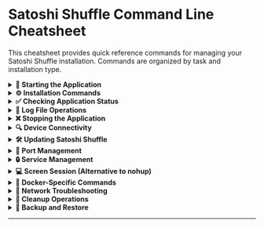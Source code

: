# Satoshi Shuffle Command Line Cheatsheet

This cheatsheet provides quick reference commands for managing your Satoshi Shuffle installation. Commands are organized by task and installation type.

<details>
<summary><strong>🚀 Starting the Application</strong></summary>

## 🚀 Starting the Application

### Using the Start Script (Recommended)
```bash
# Navigate to your Satoshi Shuffle directory
cd /path/to/satoshi-shuffle

# Make script executable (first time only, on Linux/macOS)
chmod +x start_SatoshiShuffle.sh

# Run the start script
./start_SatoshiShuffle.sh
```

### Standard Python Method
```bash
# Navigate to your Satoshi Shuffle directory
cd /path/to/satoshi-shuffle

# Start the application
python webapp/blockclock_web.py

# Alternative for Python 3 on some systems
python3 webapp/blockclock_web.py
```

### Run in Background (Keep Running After Terminal Closes)
```bash
# On macOS/Linux - Keep running after terminal closes
nohup python3 webapp/blockclock_web.py > /dev/null 2>&1 &

# Explanation:
# nohup - Prevents the process from stopping when terminal closes
# > /dev/null - Discards standard output
# 2>&1 - Redirects error messages to standard output
# & - Runs the process in background

# Send output to log file instead of discarding
nohup python3 webapp/blockclock_web.py > logs/webapp.log 2>&1 &

# On Windows
start /b python webapp\blockclock_web.py > nul 2>&1

# Check if background process is running
ps aux | grep blockclock_web.py

# Stop background process
pkill -f blockclock_web.py
```

### Docker Method
```bash
# Navigate to your Satoshi Shuffle directory
cd /path/to/satoshi-shuffle

# Start the Docker container
docker-compose -f docker/docker-compose.yml up -d
```

</details>

<details>
<summary><strong>⚙️ Installation Commands</strong></summary>

## ⚙️ Installation Commands

### One-Click Installation
```bash
# Run the interactive installation script
python install.py

# Install with specific options (check script help)
python install.py --no-docker

# Install and specify a different port
python install.py -p 5002
```

### Docker Installation
```bash
# Build the Docker image
docker-compose -f docker/docker-compose.yml build

# Build without using cache (for troubleshooting)
docker-compose -f docker/docker-compose.yml build --no-cache
```

### Python Installation
```bash
# Install dependencies
pip install -r requirements.txt

# Install with specific Python version
python3 -m pip install -r requirements.txt
```

</details>

<details>
<summary><strong>✅ Checking Application Status</strong></summary>

## ✅ Checking Application Status

### Process Checking
```bash
# Check if Python process is running
ps aux | grep blockclock_web.py

# More compact version
pgrep -fl blockclock_web.py

# Check if Docker container is running
docker ps | grep satoshi-shuffle
```

### Service Status
```bash
# Linux systemd service
sudo systemctl status satoshi-shuffle

# macOS launchd service
launchctl list | grep com.satoshi-shuffle
```

### Web Server Check
```bash
# Check if web server is responding
curl -I http://localhost:5010
```

</details>

<details>
<summary><strong>📝 Log File Operations</strong></summary>

## 📝 Log File Operations

### Viewing Logs
```bash
# View last 20 log entries
tail -n 20 logs/blockclock.log

# Follow log in real-time (Ctrl+C to exit)
tail -f logs/blockclock.log

# Search logs for specific text
grep "error" logs/blockclock.log

# View Docker container logs
docker logs satoshi-shuffle

# Follow Docker logs in real-time
docker logs -f satoshi-shuffle
```

### Log Management
```bash
# Clear log file
echo "" > logs/blockclock.log

# View log archive directory
ls -la logs/archive/

# Check log file size
du -sh logs/blockclock.log
```

</details>

<details>
<summary><strong>❌ Stopping the Application</strong></summary>

<h3>Standard Method</h3>
```bash
# Kill Python process
pkill -f blockclock_web.py

# More forceful termination if needed
pkill -9 -f blockclock_web.py

# Find the process ID and kill it specifically
ps aux | grep blockclock_web.py
kill [PID]  # Replace [PID] with the actual process ID
```

<h3>Docker Method<h3>
```bash
# Stop container but keep it
docker-compose -f docker/docker-compose.yml stop

# Stop and remove container
docker-compose -f docker/docker-compose.yml down
```

<h3>Service Method<h3>
```bash
# Linux systemd
sudo systemctl stop satoshi-shuffle

# macOS launchd
launchctl unload ~/Library/LaunchAgents/com.satoshi-shuffle.plist
```

</details>

<details>
<summary><strong>🔄 Restarting the Application</strong></summary>

## 🔄 Restarting the Application

### Standard Method
```bash
# Kill and restart
pkill -f blockclock_web.py
python webapp/blockclock_web.py

# Restart in background (macOS/Linux)
pkill -f blockclock_web.py
nohup python3 webapp/blockclock_web.py > /dev/null 2>&1 &
```

### Docker Method
```bash
# Restart container
docker-compose -f docker/docker-compose.yml restart

# Full rebuild and restart
docker-compose -f docker/docker-compose.yml up -d --build
```

### Service Method
```bash
# Linux systemd
sudo systemctl restart satoshi-shuffle

# macOS launchd
launchctl unload ~/Library/LaunchAgents/com.satoshi-shuffle.plist
launchctl load ~/Library/LaunchAgents/com.satoshi-shuffle.plist
```

</details>

<details>
<summary><strong>🔍 Device Connectivity</strong></summary>

## 🔍 Device Connectivity

### Check Device Reachability
```bash
# Ping a BlockClock device
ping -c 3 192.168.1.100

# From Docker container
docker exec -it satoshi-shuffle ping -c 3 192.168.1.100
```

### Test BlockClock API
```bash
# Test device API (displays time)
curl -v http://192.168.1.100/api/show/time

# Test device API (displays custom text)
curl -v http://192.168.1.100/api/show/text/BITCOIN
```

</details>

<details>
<summary><strong>🛠️ Updating Satoshi Shuffle</strong></summary>

## 🛠️ Updating Satoshi Shuffle

### Standard Method
```bash
# Get latest code
git pull

# Restart application
./start_SatoshiShuffle.sh

# Or restart in background
pkill -f blockclock_web.py
nohup python3 webapp/blockclock_web.py > /dev/null 2>&1 &
```

### Docker Method
```bash
# Get latest code
git pull

# Rebuild and restart container
docker-compose -f docker/docker-compose.yml up -d --build
```

</details>

<details>
<summary><strong>🔌 Port Management</strong></summary>

## 🔌 Port Management

### Check Port Usage
```bash
# Check if port 5010 is in use
lsof -i :5010

# Alternative method
netstat -tuln | grep 5010
```

### Change Port (Python Installation)
```bash
# Edit the web application file
nano webapp/blockclock_web.py

# Find this line and change port number:
# app.run(debug=False, host='0.0.0.0', port=5010, use_reloader=True)
```

### Change Port (Docker Installation)
```bash
# Edit docker-compose file
nano docker/docker-compose.yml

# Change port mapping, e.g., from:
# "5010:5010" to "5011:5010"
```

</details>

<details>
<summary><strong>🔒 Service Management</strong></summary>

## 🔒 Service Management

### Setting Up Service (Linux)
```bash
# Create systemd service file
sudo nano /etc/systemd/system/satoshi-shuffle.service

# Enable service to start at boot
sudo systemctl enable satoshi-shuffle

# Start service
sudo systemctl start satoshi-shuffle
```

### Setting Up Service (macOS)
```bash
# Create launchd plist file
nano ~/Library/LaunchAgents/com.satoshi-shuffle.plist

# Load service
launchctl load -w ~/Library/LaunchAgents/com.satoshi-shuffle.plist
```

</details>

<details>
<summary><strong>💻 Screen Session (Alternative to nohup)</strong></summary>

## 💻 Screen Session (Alternative to nohup)

Using `screen` is another way to keep applications running after closing your terminal:

```bash
# Install screen (if not already installed)
# Ubuntu/Debian
sudo apt install screen
# macOS
brew install screen

# Start a new screen session
screen -S satoshi-shuffle

# Now run your application
python3 webapp/blockclock_web.py

# Detach from screen session (keeps running in background)
# Press Ctrl+A, then D

# List running screen sessions
screen -ls

# Reattach to a running session
screen -r satoshi-shuffle

# Kill a screen session (when attached)
# Press Ctrl+A, then type :quit and press Enter
```

</details>

<details>
<summary><strong>🔏 Docker-Specific Commands</strong></summary>

## 🔏 Docker-Specific Commands

### Container Management
```bash
# Enter container shell
docker exec -it satoshi-shuffle /bin/bash

# View container details
docker inspect satoshi-shuffle

# Check container resource usage
docker stats satoshi-shuffle
```

### Docker Volumes
```bash
# List Docker volumes
docker volume ls

# Check volume details
docker volume inspect satoshi-shuffle_config
```

</details>

<details>
<summary><strong>📡 Network Troubleshooting</strong></summary>

## 📡 Network Troubleshooting

### Network Diagnostics
```bash
# Check your IP address
ifconfig    # macOS/Linux
ipconfig    # Windows

# Check network route to device
traceroute 192.168.1.100    # macOS/Linux
tracert 192.168.1.100       # Windows

# Check local network devices (if arp is available)
arp -a
```

</details>

<details>
<summary><strong>🧹 Cleanup Operations</strong></summary>

## 🧹 Cleanup Operations

### File Cleanup
```bash
# Remove log files
rm logs/*.log

# Remove archived logs
rm -rf logs/archive/*
```

### Docker Cleanup
```bash
# Remove container and images
docker-compose -f docker/docker-compose.yml down --rmi all

# Remove volumes too (CAUTION: Deletes all configuration!)
docker-compose -f docker/docker-compose.yml down -v

# System-wide Docker cleanup
docker system prune
```

</details>

<details>
<summary><strong>📂 Backup and Restore</strong></summary>

## 📂 Backup and Restore

### Configuration Backup
```bash
# Manual backup of config file
cp config/blockclock.conf config/blockclock.conf.backup

# Full directory backup
tar -czvf satoshi-shuffle-backup.tar.gz config/ logs/
```

### Docker Volume Backup
```bash
# Create a backup container and copy from volume
docker run --rm -v satoshi-shuffle_config:/backup -v $(pwd):/host alpine cp -r /backup /host/config-backup
```
</details>

---

